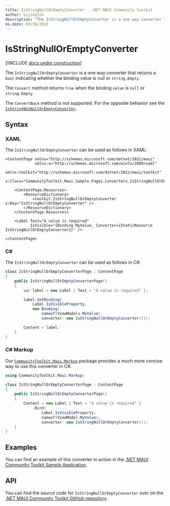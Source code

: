 ```yaml
---
title: IsStringNullOrEmptyConverter - .NET MAUI Community Toolkit
author: bijington
description: "The IsStringNullOrEmptyConverter is a one way converter that returns a bool indicating whether the binding value is null or string.Empty."
ms.date: 03/30/2022
---
```


# IsStringNullOrEmptyConverter

[!INCLUDE [docs under construction](../includes/preview-note.md)]

The `IsStringNullOrEmptyConverter` is a one way converter that returns a `bool` indicating whether the binding value is null or `string.Empty`.

The `Convert` method returns `true` when the binding `value` is `null` or `string.Empty`.

The `ConvertBack` method is not supported. For the opposite behavior see the [`IsStringNotNullOrEmptyConverter`](is-string-not-null-or-empty-converter.md).

## Syntax

### XAML

The `IsStringNullOrEmptyConverter` can be used as follows in XAML:

```xaml
<ContentPage xmlns="http://schemas.microsoft.com/dotnet/2021/maui"
             xmlns:x="http://schemas.microsoft.com/winfx/2009/xaml"
             xmlns:toolkit="http://schemas.microsoft.com/dotnet/2022/maui/toolkit"
             x:Class="CommunityToolkit.Maui.Sample.Pages.Converters.IsStringNullOrEmptyConverterPage">

    <ContentPage.Resources>
        <ResourceDictionary>
            <toolkit:IsStringNullOrEmptyConverter x:Key="IsStringNullOrEmptyConverter" />
        </ResourceDictionary>
    </ContentPage.Resources>

    <Label Text="A value is required"
           IsVisible="{Binding MyValue, Converter={StaticResource IsStringNullOrEmptyConverter}}" />

</ContentPage>
```

### C#

The `IsStringNullOrEmptyConverter` can be used as follows in C#:

```csharp
class IsStringNullOrEmptyConverterPage : ContentPage
{
    public IsStringNullOrEmptyConverterPage()
    {
        var label = new Label { Text = "A value is required" };

		label.SetBinding(
			Label.IsVisibleProperty,
			new Binding(
				nameof(ViewModels.MyValue),
				converter: new IsStringNullOrEmptyConverter()));

		Content = label;
    }
}
```

### C# Markup

Our [`CommunityToolkit.Maui.Markup`](../markup/markup.md) package provides a much more concise way to use this converter in C#.

```csharp
using CommunityToolkit.Maui.Markup;

class IsStringNullOrEmptyConverterPage : ContentPage
{
    public IsStringNullOrEmptyConverterPage()
    {
        Content = new Label { Text = "A value is required" }
            .Bind(
                Label.IsVisibleProperty,
                nameof(ViewModel.MyValue),
                converter: new IsStringNullOrEmptyConverter());
    }
}
```

## Examples

You can find an example of this converter in action in the [.NET MAUI Community Toolkit Sample Application](https://github.com/CommunityToolkit/Maui/blob/main/samples/CommunityToolkit.Maui.Sample/Pages/Converters/IsStringNullOrEmptyConverterPage.xaml).

## API

You can find the source code for `IsStringNullOrEmptyConverter` over on the [.NET MAUI Community Toolkit GitHub repository](https://github.com/CommunityToolkit/Maui/blob/main/src/CommunityToolkit.Maui/Converters/IsStringNullOrEmptyConverter.shared.cs).
